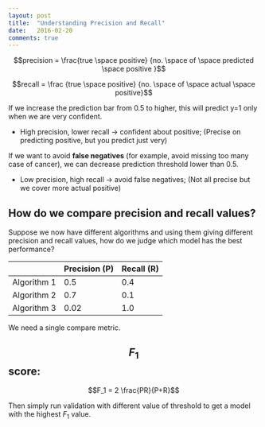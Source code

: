 ```yaml
---
layout: post
title:  "Understanding Precision and Recall"
date:   2016-02-20
comments: true
---
```


$$precision = \frac{true \space  positive} {no. \space  of \space predicted \space positive }$$

$$recall = \frac {true \space positive} {no. \space of \space actual \space positive}$$

If we increase the prediction bar from 0.5 to higher, this will predict y=1 only when we are very confident.

* High precision, lower recall -> confident about positive; (Precise on predicting positive, but you predict just very)

If we want to avoid **false negatives** (for example, avoid missing too many case of cancer), we can decrease prediction threshold lower than 0.5.

* Low precision, high recall -> avoid false negatives; (Not all precise but we cover more actual positive)

## How do we compare precision and recall values?

Suppose we now have different algorithms and using them giving different precision and recall values, how do we judge which model has the best performance?

<table class="pure-table pure-table-bordered">
    <thead>
    <tr>
        <th></th>
        <th>Precision (P)</th>
        <th>Recall (R)</th>
    </tr>
    </thead>
    <tr>
        <td>Algorithm 1 </td>
        <td>0.5</td>
        <td>0.4</td>
    </tr>
    <tr>
        <td>Algorithm 2</td>
        <td>0.7</td>
        <td>0.1</td>
    </tr>
    <tr>
        <td>Algorithm 3</td>
        <td>0.02</td>
        <td>1.0</td>
    </tr>
</table>

We need a single compare metric.

## $$F_1$$ score:

$$F_1 = 2 \frac{PR}{P+R}$$

Then simply run validation with different value of threshold to get a model with the highest $F_1$ value.
